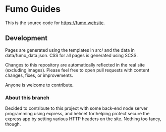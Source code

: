 # Fumo Guides

This is the source code for https://fumo.website.

## Development

Pages are generated using the templates in src/ and the data in data/fumo_data.json. CSS for all pages is generated
using SCSS.

Changes to this repository are automatically reflected in the real site (excluding images). Please feel free to
open pull requests with content changes, fixes, or improvements.

Anyone is welcome to contribute.

### About this branch

Decided to contribute to this project with some back-end node server programming using express, and helmet for helping protect secure the express app by setting various HTTP headers on the site. Nothing too fancy, though.